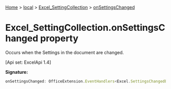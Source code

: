[Home](./index) &gt; [local](local.md) &gt; [Excel\_SettingCollection](local.excel_settingcollection.md) &gt; [onSettingsChanged](local.excel_settingcollection.onsettingschanged.md)

# Excel\_SettingCollection.onSettingsChanged property

Occurs when the Settings in the document are changed. 

 \[Api set: ExcelApi 1.4\]

**Signature:**
```javascript
onSettingsChanged: OfficeExtension.EventHandlers<Excel.SettingsChangedEventArgs>
```
